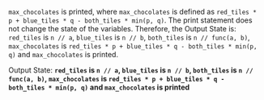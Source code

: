 `max_chocolates` is printed, where `max_chocolates` is defined as `red_tiles * p + blue_tiles * q - both_tiles * min(p, q)`. The print statement does not change the state of the variables. Therefore, the Output State is: `red_tiles` is `n // a`, `blue_tiles` is `n // b`, `both_tiles` is `n // func(a, b)`, `max_chocolates` is `red_tiles * p + blue_tiles * q - both_tiles * min(p, q)` and `max_chocolates` is printed.

Output State: **`red_tiles` is `n // a`, `blue_tiles` is `n // b`, `both_tiles` is `n // func(a, b)`, `max_chocolates` is `red_tiles * p + blue_tiles * q - both_tiles * min(p, q)` and `max_chocolates` is printed**